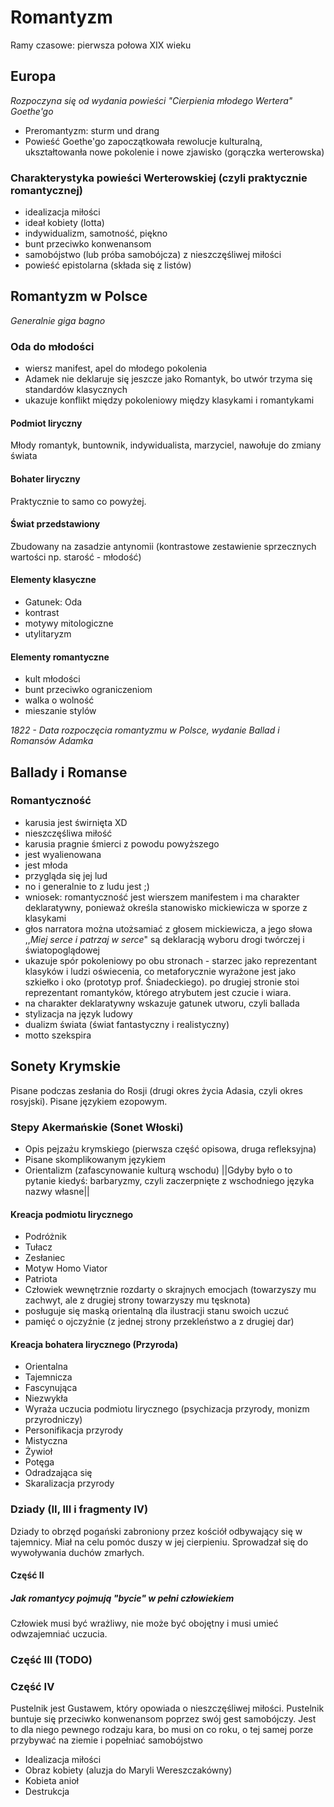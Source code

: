 # Romantyzm
Ramy czasowe: pierwsza połowa XIX wieku

## Europa
*Rozpoczyna się od wydania powieści "Cierpienia młodego Wertera" Goethe'go*
- Preromantyzm: sturm und drang
- Powieść Goethe'go zapoczątkowała rewolucje kulturalną, ukształtowanła nowe pokolenie i nowe zjawisko (gorączka werterowska)

### Charakterystyka powieści Werterowskiej (czyli praktycznie romantycznej)
- idealizacja miłości
- ideał kobiety (lotta)
- indywidualizm, samotność, piękno
- bunt przeciwko konwenansom
- samobójstwo (lub próba samobójcza) z nieszczęśliwej miłości
- powieść epistolarna (składa się z listów)

## Romantyzm w Polsce
*Generalnie giga bagno*
### Oda do młodości
- wiersz manifest, apel do młodego pokolenia
- Adamek nie deklaruje się jeszcze jako Romantyk, bo utwór trzyma się standardów klasycznych
- ukazuje konflikt między pokoleniowy między klasykami i romantykami

#### Podmiot liryczny
Młody romantyk, buntownik, indywidualista, marzyciel, nawołuje do zmiany świata
#### Bohater liryczny
Praktycznie to samo co powyżej.
#### Świat przedstawiony
Zbudowany na zasadzie antynomii (kontrastowe zestawienie sprzecznych wartości np. starość - młodość)

#### Elementy klasyczne
- Gatunek: Oda
- kontrast
- motywy mitologiczne
- utylitaryzm

#### Elementy romantyczne
- kult młodości
- bunt przeciwko ograniczeniom
- walka o wolność
- mieszanie stylów

*1822 - Data rozpoczęcia romantyzmu w Polsce, wydanie Ballad i Romansów Adamka*

## Ballady i Romanse
### Romantyczność
- karusia jest świrnięta XD
- nieszczęśliwa miłość
- karusia pragnie śmierci z powodu powyższego
- jest wyalienowana
- jest młoda
- przygląda się jej lud
- no i generalnie to z ludu jest ;)
- wniosek: romantyczność jest wierszem manifestem i ma charakter deklaratywny, ponieważ określa stanowisko mickiewicza w sporze z klasykami
- głos narratora można utożsamiać z głosem mickiewicza, a jego słowa ,,*Miej serce i patrzaj w serce*" są deklaracją wyboru drogi twórczej i światopoglądowej
- ukazuje spór pokoleniowy po obu stronach - starzec jako reprezentant klasyków i ludzi oświecenia, co metaforycznie wyrażone jest jako szkiełko i oko (prototyp prof. Śniadeckiego). po drugiej stronie stoi reprezentant romantyków, którego atrybutem jest czucie i wiara.
- na charakter deklaratywny wskazuje gatunek utworu, czyli ballada
- stylizacja na język ludowy
- dualizm świata (świat fantastyczny i realistyczny)
- motto szekspira

## Sonety Krymskie
Pisane podczas zesłania do Rosji (drugi okres życia Adasia, czyli okres rosyjski). Pisane językiem ezopowym. 
### Stepy Akermańskie (Sonet Włoski)
- Opis pejzażu krymskiego (pierwsza część opisowa, druga refleksyjna)
- Pisane skomplikowanym językiem
- Orientalizm (zafascynowanie kulturą wschodu) ||Gdyby było o to pytanie kiedyś: barbaryzmy, czyli zaczerpnięte z wschodniego języka nazwy własne||

#### Kreacja podmiotu lirycznego
- Podróżnik
- Tułacz
- Zesłaniec
- Motyw Homo Viator
- Patriota
- Człowiek wewnętrznie rozdarty o skrajnych emocjach (towarzyszy mu zachwyt, ale z drugiej strony towarzyszy mu tęsknota)
- posługuje się maską orientalną dla ilustracji stanu swoich uczuć
- pamięć o ojczyźnie (z jednej strony przekleństwo a z drugiej dar)

#### Kreacja bohatera lirycznego (Przyroda)
- Orientalna
- Tajemnicza
- Fascynująca
- Niezwykła
- Wyraża uczucia podmiotu lirycznego (psychizacja przyrody, monizm przyrodniczy)
- Personifikacja przyrody
- Mistyczna
- Żywioł
- Potęga
- Odradzająca się
- Skaralizacja przyrody

### Dziady (II, III i fragmenty IV)
Dziady to obrzęd pogański zabroniony przez kościół odbywający się w tajemnicy. Miał na celu pomóc duszy w jej cierpieniu. Sprowadzał się do wywoływania duchów zmarłych.
#### Część II
##### Jak romantycy pojmują "bycie" w pełni człowiekiem
Człowiek musi być wrażliwy, nie może być obojętny i musi umieć odwzajemniać uczucia.

### Część III (TODO)

### Część IV
Pustelnik jest Gustawem, który opowiada o nieszczęśliwej miłości. Pustelnik buntuje się przeciwko konwenansom poprzez swój gest samobójczy. Jest to dla niego pewnego rodzaju kara, bo musi on co roku, o tej samej porze przybywać na ziemie i popełniać samobójstwo
- Idealizacja miłości
- Obraz kobiety (aluzja do Maryli Wereszczakówny)
- Kobieta anioł
- Destrukcja
